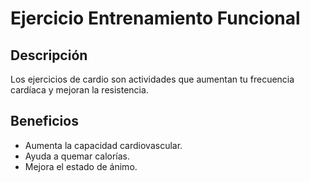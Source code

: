# Ejercicio Entrenamiento Funcional

## Descripción
Los ejercicios de cardio son actividades que aumentan tu frecuencia cardíaca y mejoran la resistencia.

## Beneficios
- Aumenta la capacidad cardiovascular.
- Ayuda a quemar calorías.
- Mejora el estado de ánimo.